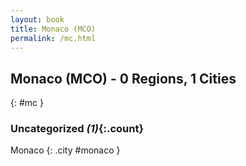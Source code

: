 ```yaml
---
layout: book
title: Monaco (MCO)
permalink: /mc.html
---
```


## Monaco (MCO) - 0 Regions, 1 Cities
{: #mc }





### Uncategorized _(1)_{:.count}


Monaco  {: .city #monaco } <br>


 
